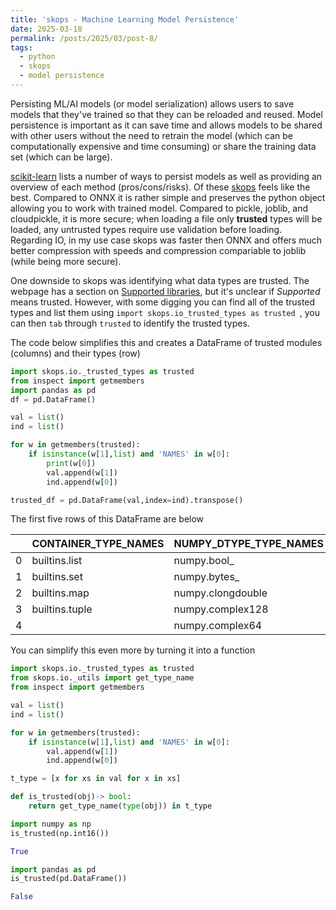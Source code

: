 ```yaml
---
title: 'skops - Machine Learning Model Persistence'
date: 2025-03-18
permalink: /posts/2025/03/post-8/
tags:
  - python
  - skops
  - model persistence
---
```


Persisting ML/AI models (or model serialization) allows users to save models that they've trained so that they can be reloaded and reused. Model persistence is important as it can save time and allows models to be shared with other users without the need to retrain the model (which can be computationally expensive and time consuming) or share the training data set (which can be large).

[scikit-learn](https://scikit-learn.org/stable/model_persistence.html) lists a number of ways to persist models as well as providing an overview of each method (pros/cons/risks). Of these [skops](https://skops.readthedocs.io/en/stable/index.html) feels like the best. Compared to ONNX it is rather simple and preserves the python object allowing you to work with trained model. Compared to pickle, joblib, and cloudpickle, it is more secure; when loading a file only **trusted** types will be loaded, any untrusted types require use validation before loading. Regarding IO, in my use case skops was faster then ONNX and offers much better compression with speeds and compression compariable to joblib (while being more secure). 

One downside to skops was identifying what data types are trusted. The webpage has a section on [Supported libraries](https://skops.readthedocs.io/en/stable/persistence.html#supported-libraries), but it's unclear if *Supported* means trusted. However, with some digging you can find all of the trusted types and list them using ```import skops.io_trusted_types as trusted ```, you can then ```tab``` through ```trusted``` to identify the trusted types.

The code below simplifies this and creates a DataFrame of trusted modules (columns) and their types (row)

```python
import skops.io._trusted_types as trusted
from inspect import getmembers
import pandas as pd
df = pd.DataFrame()

val = list()
ind = list()

for w in getmembers(trusted):
    if isinstance(w[1],list) and 'NAMES' in w[0]:
        print(w[0])
        val.append(w[1])
        ind.append(w[0])

trusted_df = pd.DataFrame(val,index=ind).transpose()
```

The first five rows of this DataFrame are below

|    | CONTAINER_TYPE_NAMES   | NUMPY_DTYPE_TYPE_NAMES   | NUMPY_UFUNC_TYPE_NAMES                | PRIMITIVE_TYPE_NAMES   | SCIPY_UFUNC_TYPE_NAMES      | SKLEARN_ESTIMATOR_TYPE_NAMES                              |
|---:|:-----------------------|:-------------------------|:--------------------------------------|:-----------------------|:----------------------------|:----------------------------------------------------------|
|  0 | builtins.list          | numpy.bool_              | numpy.core._multiarray_umath.absolute | builtins.int           | scipy.special._ufuncs.agm   | sklearn.linear_model._bayes.ARDRegression                 |
|  1 | builtins.set           | numpy.bytes_             | numpy.core._multiarray_umath.add      | builtins.float         | scipy.special._ufuncs.airy  | sklearn.ensemble._weight_boosting.AdaBoostClassifier      |
|  2 | builtins.map           | numpy.clongdouble        | numpy.core._multiarray_umath.arccos   | builtins.str           | scipy.special._ufuncs.airye | sklearn.ensemble._weight_boosting.AdaBoostRegressor       |
|  3 | builtins.tuple         | numpy.complex128         | numpy.core._multiarray_umath.arccosh  | builtins.bool          | scipy.special._ufuncs.bdtr  | sklearn.kernel_approximation.AdditiveChi2Sampler          |
|  4 |                        | numpy.complex64          | numpy.core._multiarray_umath.arcsin   |                        | scipy.special._ufuncs.bdtrc | sklearn.cluster._affinity_propagation.AffinityPropagation |


You can simplify this even more by turning it into a function

```python 
import skops.io._trusted_types as trusted
from skops.io._utils import get_type_name
from inspect import getmembers

val = list()
ind = list()

for w in getmembers(trusted):
    if isinstance(w[1],list) and 'NAMES' in w[0]:
        val.append(w[1])
        ind.append(w[0])

t_type = [x for xs in val for x in xs]

def is_trusted(obj)-> bool: 
    return get_type_name(type(obj)) in t_type
```

```python 
import numpy as np
is_trusted(np.int16())

True
```

```python
import pandas as pd
is_trusted(pd.DataFrame())

False
```